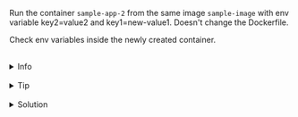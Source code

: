 
Run the container `sample-app-2` from the same image `sample-image` with env variable key2=value2 and key1=new-value1.
Doesn't change the Dockerfile.

Check env variables inside the newly created container.


<br>
<details><summary>Info</summary>
<br>

```plain
Environment variables in Docker https://docs.docker.com/develop/develop-images/instructions/#env.
```

</details>

<br>
<details><summary>Tip</summary>
<br>

```plain
Use -e flag when running the container.
```

</details>


<br>
<details><summary>Solution</summary>
<br>

<br>

Run the image with new environment variables:

<br>

```plain
docker run -d —name sample-app-2 -e key2=value2 -e key1=new-value1 sample-image
```

<br>

List environment variables inside the container:

<br>

```plain
docker exec sample-app-2 env
```{{exec}}
